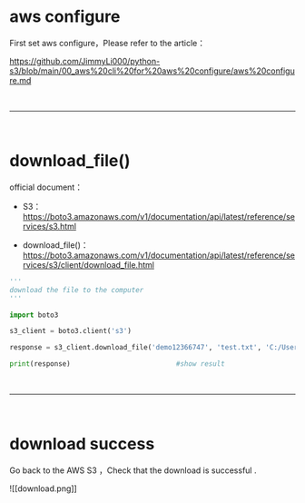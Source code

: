 # aws configure
First set aws configure，Please refer to the article：

https://github.com/JimmyLi000/python-s3/blob/main/00_aws%20cli%20for%20aws%20configure/aws%20configure.md

<div><br></div>

---
<div><br></div>

# download_file()
official document：
- S3：
https://boto3.amazonaws.com/v1/documentation/api/latest/reference/services/s3.html

- download_file()：
https://boto3.amazonaws.com/v1/documentation/api/latest/reference/services/s3/client/download_file.html

```python
'''
download the file to the computer
'''

import boto3

s3_client = boto3.client('s3')

response = s3_client.download_file('demo12366747', 'test.txt', 'C:/Users/user/Desktop/test.txt')       #download_file('bucketname', 'filename', 'file_path')

print(response)                          #show result                   
```


<div><br></div>

---
<div><br></div>

# download success

Go back to the AWS S3 ，Check that the download is successful .

![[download.png]]
